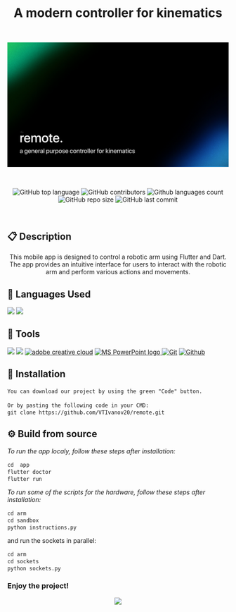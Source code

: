 <h1 align="center">A modern controller for kinematics</h1>
<br>
<p align="center">
  <img src="./assets/banner.jpg">
</p>
<br>

<p align = "center">
    <img alt="GitHub top language" src ="https://img.shields.io/github/languages/top/VTIvanov20/remote?style=for-the-badge">
    <img alt="GitHub contributors" src="https://img.shields.io/github/contributors/VTIvanov20/remote?style=for-the-badge">
    <img alt="Github languages count" src="https://img.shields.io/github/languages/count/VTIvanov20/remote?style=for-the-badge">
    <img alt="GitHub repo size" src="https://img.shields.io/github/repo-size/VTIvanov20/remote?style=for-the-badge">
    <img alt="GitHub last commit" src="https://img.shields.io/github/last-commit/VTIvanov20/remote?style=for-the-badge">
</p>
<br>

## 📋 Description
  
<p align="center">This mobile app is designed to control a robotic arm using Flutter and Dart. The app provides an intuitive interface for users to interact with the robotic arm and perform various actions and movements.</p>

## 🔧 Languages Used
  <p align="left"> 
      <a href="https://flutter.dev/"><img width="38px" src="https://storage.googleapis.com/cms-storage-bucket/0dbfcc7a59cd1cf16282.png"/></a>
      <a href="https://www.python.org/"><img width="45px" src="https://upload.wikimedia.org/wikipedia/commons/thumb/c/c3/Python-logo-notext.svg/1869px-Python-logo-notext.svg.png"/></a>
  </p> 
  
## 🔨 Tools
  <p align="left"> 
    <a href="https://code.visualstudio.com/"><img src="https://img.icons8.com/color/51/null/visual-studio-code-2019.png"/></a>
    <a href="https://www.figma.com/"><img src="https://img.icons8.com/fluency/48/null/figma.png"/></a>
     <a href="https://www.adobe.com/creativecloud.html"><img src="https://www.adobe.com/content/dam/shared/images/product-icons/svg/creative-cloud.svg" alt="adobe creative cloud" width=48px /></a>
    <a href="https://www.microsoft.com/en-us/microsoft-365/powerpoint"><img src="https://img.icons8.com/fluency/48/000000/microsoft-powerpoint-2019.png" alt="MS PowerPoint logo" width=48px />
    <a href="https://git-scm.com/"><img src="https://img.icons8.com/color/48/000000/git.png" alt="Git"/></a>
    <a href="https://git-scm.com/"><img width="55px" src="https://img.icons8.com/material-outlined/256/github.png" alt="Github"/></a>
  </p>   
 
## 🔧 Installation

```
You can download our project by using the green "Code" button.

Or by pasting the following code in your CMD:
git clone https://github.com/VTIvanov20/remote.git
```

## ⚙ Build from source

*To run the app localy, follow these steps after installation:*
```
cd  app
flutter doctor
flutter run
```

*To run some of the scripts for the hardware, follow these steps after installation:*

```
cd arm
cd sandbox
python instructions.py
```
and run the sockets in parallel:
```
cd arm
cd sockets
python sockets.py
```

<h3>Enjoy the project!</h3>
<p align="center">
  <img src="https://capsule-render.vercel.app/api?type=waving&height=120&section=footer&&color=808080" width="1200px"/>
</p>
